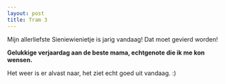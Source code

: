```yaml
---
layout: post
title: Tram 3
---
```

Mijn allerliefste Sieniewienietje is jarig vandaag! Dat moet gevierd worden!

**Gelukkige verjaardag aan de beste mama, echtgenote die ik me kon wensen.**

Het weer is er alvast naar, het ziet echt goed uit vandaag. :)